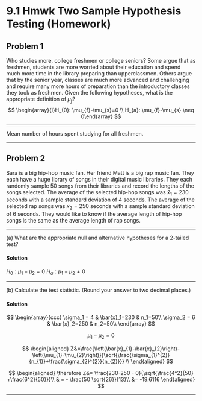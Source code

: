# 9.1 Hmwk Two Sample Hypothesis Testing (Homework)

## Problem 1

Who studies more, college freshmen or college seniors? Some argue that as freshmen, students are more worried about their education and spend much more time in the library preparing
than upperclassmen. Others argue that by the senior year, classes are much more advanced and challenging and require many more hours of preparation than the introductory classes they
took as freshmen.
Given the following hypotheses, what is the appropriate definition of $\mu_{f}$?
$$
\begin{array}{l}H_{0}: \mu_{f}-\mu_{s}=0 \\ H_{a}: \mu_{f}-\mu_{s} \neq 0\end{array}
$$

---

Mean number of hours spent studying for all freshmen.

---

## Problem 2

Sara is a big hip-hop music fan. Her friend Matt is a big rap music fan. They each have a huge library of songs in their digital music libraries. They each randomly sample 50 songs from their libraries and record the lengths of the songs selected. The average of the selected hip-hop songs was
$\bar{x}_{1}=230$
seconds with a sample standard deviation of 4 seconds. The average of the selected rap songs was
$\bar{x}_{2}=250$
seconds with a sample standard deviation of 6 seconds. They would like to know if the average length of hip-hop songs is the same as the average length of
rap songs.

---

(a) What are the appropriate null and alternative hypotheses for a 2-tailed test?

#### Solution

$H_{0}: \mu_{1}-\mu_{2}=0$
$H_{a}: \mu_{1}-\mu_{2} \neq 0$

---

(b) Calculate the test statistic. (Round your answer to two decimal places.)


#### Solution

$$
\begin{array}{ccc}
\sigma_1 = 4 & \bar{x}_1=230 & n_1=50\\
\sigma_2 = 6 & \bar{x}_2=250 & n_2=50\\
\end{array}
$$

$$
\mu_{1}-\mu_{2}=0
$$

$$
\begin{aligned}
Z&=\frac{\left(\bar{x}_{1}-\bar{x}_{2}\right)-\left(\mu_{1}-\mu_{2}\right)}{\sqrt{\frac{\sigma_{1}^{2}}{n_{1}}+\frac{\sigma_{2}^{2}}{n_{2}}}} \\
\end{aligned}
$$

$$
\begin{aligned}
\therefore Z&= \frac{230-250 - 0}{\sqrt{\frac{4^2}{50} +\frac{6^2}{50}}}\\
& = - \frac{50 \sqrt{26}}{13}\\
&= -19.6116
\end{aligned}
$$

---